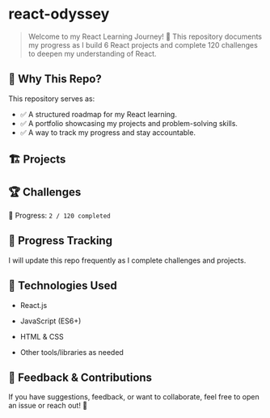 # react-odyssey

> Welcome to my React Learning Journey! 🎯 This repository documents my progress as I build 6 React projects and complete 120 challenges to deepen my understanding of React.

## 📌 Why This Repo?

This repository serves as:
* ✅ A structured roadmap for my React learning.
* ✅ A portfolio showcasing my projects and problem-solving skills.
* ✅ A way to track my progress and stay accountable.

## 🏗️ Projects

## 🏆 Challenges

📝 Progress: `2 / 120 completed`

## 📅 Progress Tracking

I will update this repo frequently as I complete challenges and projects.

## 🚀 Technologies Used

   + React.js

   + JavaScript (ES6+)

   + HTML & CSS

   + Other tools/libraries as needed

## 📢 Feedback & Contributions

If you have suggestions, feedback, or want to collaborate, feel free to open an issue or reach out! 🚀
